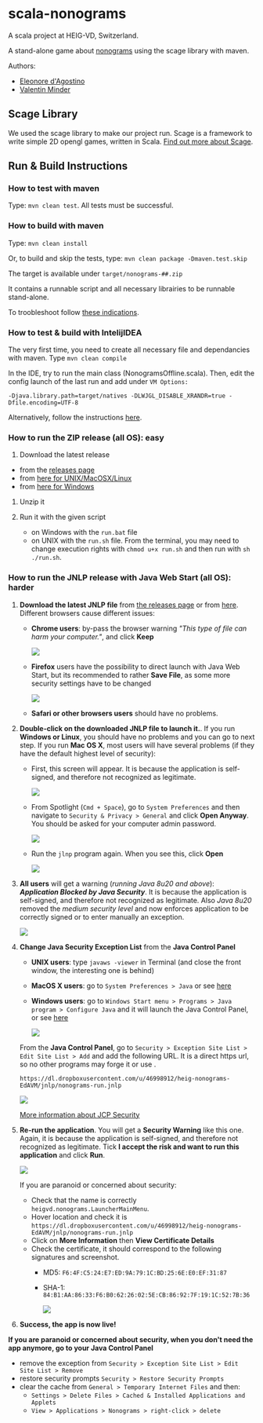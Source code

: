 # scala-nonograms

A scala project at HEIG-VD, Switzerland.

A stand-alone game about [nonograms](https://en.wikipedia.org/wiki/Nonogram) using the scage library with maven.

Authors:

- [Eleonore d'Agostino](https://github.com/paranoodle)
- [Valentin Minder](https://github.com/ValentinMinder)

## Scage Library

We used the scage library to make our project run. Scage is a framework to write simple 2D opengl games, written in Scala. [Find out more about Scage](https://github.com/dunnololda/scage/#introduction).

## Run & Build Instructions

### How to test with maven

Type: `mvn clean test`. All tests must be successful.

### How to build with maven

Type: `mvn clean install`

Or, to build and skip the tests, type: `mvn clean package -Dmaven.test.skip`

The target is available under `target/nonograms-##.zip`

It contains a runnable script and all necessary librairies to be runnable stand-alone.

To troobleshoot follow [these indications](https://github.com/dunnololda/scage/#for-maven-users).

### How to test & build with IntelijIDEA

The very first time, you need to create all necessary file and dependancies with maven. Type `mvn clean compile`

In the IDE, try to run the main class (NonogramsOffline.scala). Then, edit the config launch of the last run and add under `VM Options:`

`-Djava.library.path=target/natives -DLWJGL_DISABLE_XRANDR=true -Dfile.encoding=UTF-8`

Alternatively, follow the instructions [here](https://github.com/dunnololda/scage/#intellij-idea).

### How to run the ZIP release (all OS): easy

1. Download the latest release
 - from the [releases page](https://github.com/paranoodle/scala-nonograms/releases) 
 - from [here for UNIX/MacOSX/Linux](https://dl.dropboxusercontent.com/u/46998912/heig-nonograms-EdAVM/nonograms-0.1-linux.zip) 
 - from [here for Windows](https://dl.dropboxusercontent.com/u/46998912/heig-nonograms-EdAVM/nonograms-0.1-windows.zip)
1. Unzip it
1. Run it with the given script
	
	- on Windows with the `run.bat` file
	- on UNIX with the `run.sh` file. From the terminal, you may need to change execution rights with `chmod u+x run.sh` and then run with `sh ./run.sh`.

### How to run the JNLP release with Java Web Start (all OS): harder

1. **Download the latest JNLP file** from [the releases page](https://github.com/paranoodle/scala-nonograms/releases) or from [here](https://dl.dropboxusercontent.com/u/46998912/heig-nonograms-EdAVM/jnlp/nonograms-run.jnlp). Different browsers cause different issues:

	- **Chrome users**: by-pass the browser warning *"This type of file can harm your computer."*, and click **Keep** 

		![](img/warn01.png)

	- **Firefox** users have the possibility to direct launch with Java Web Start, but its recommended to rather **Save File**, as some more security settings have to be changed
	
		![](img/warn02.png)
	
	- **Safari or other browsers users** should have no problems.

1. **Double-click on the downloaded JNLP file to launch it.**. If you run **Windows or Linux**, you should have no problems and you can go to next step. If you run **Mac OS X**, most users will have several problems (if they have the default highest level of security):

	- First, this screen will appear. It is because the application is self-signed, and therefore not recognized as legitimate.
	
		![](img/warn03.png)
	
	- From Spotlight (`Cmd + Space`), go to `System Preferences`  and then navigate to `Security & Privacy > General` and click **Open Anyway**. You should be asked for your computer admin password.

		![](img/warn04.png)
	
	- Run the `jlnp` program again. When you see this, click **Open**
	
		![](img/warn05.png)

1. **All users** will get a warning (*running Java 8u20 and above*): ***Application Blocked by Java Security***. It is because the application is self-signed, and therefore not recognized as legitimate. Also *Java 8u20* removed the *medium security level*  and now enforces application to be correctly signed or to enter manually an exception.

	![](img/warn08.png)

1. **Change Java Security Exception List** from the **Java Control Panel**

	- **UNIX users**: type `javaws -viewer` in Terminal (and close the front window, the interesting one is behind)

	- **MacOS X users**: go to `System Preferences > Java` or see [here](http://java.com/en/download/help/mac_controlpanel.xml)

	- **Windows users**: go to `Windows Start menu > Programs > Java program > Configure Java` and it will launch the Java Control Panel, or see [here](http://java.com/en/download/help/win_controlpanel.xml)
	
		![](img/warn09.png)
	
	From the **Java Control Panel**, go to `Security > Exception Site List > Edit Site List > Add` and add the following URL. It is a direct https url, so no other programs may forge it or use .
	
	```
	https://dl.dropboxusercontent.com/u/46998912/heig-nonograms-EdAVM/jnlp/nonograms-run.jnlp
	```
	
	![](img/warn10.png)
	
	[More information about JCP Security](http://java.com/en/download/help/jcp_security.xml)

1. **Re-run the application**. You will get a **Security Warning** like this one. Again, it is because the application is self-signed, and therefore not recognized as legitimate. Tick **I accept the risk and want to run this application** and click **Run**.

	![](img/warn11.png)
	
	If you are paranoid or concerned about security:
	
	- Check that the name is correctly `heigvd.nonograms.LauncherMainMenu`. 
	- Hover location and check it is 
	`https://dl.dropboxusercontent.com/u/46998912/heig-nonograms-EdAVM/jnlp/nonograms-run.jnlp`
	- Click on **More Information** then **View Certificate Details**
	- Check the certificate, it should correspond to the following signatures and screenshot.
		- MD5: `F6:4F:C5:24:E7:ED:9A:79:1C:BD:25:6E:E0:EF:31:87`
		- SHA-1: `84:B1:AA:86:33:F6:B0:62:26:02:5E:CB:86:92:7F:19:1C:52:7B:36`
	
			![](img/warn12.png)
	
1. **Success, the app is now live!**

**If you are paranoid or concerned about security, when you don't need the app anymore, go to your Java Control Panel**
 	
- remove the exception from `Security > Exception Site List > Edit Site List > Remove`
- restore security prompts `Security > Restore Security Prompts`
- clear the cache from `General > Temporary Internet Files` and then:
	- `Settings > Delete Files > Cached & Installed Applications and Applets`
	- `View > Applications > Nonograms > right-click > delete`